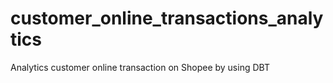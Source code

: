 # customer_online_transactions_analytics
Analytics customer online transaction on Shopee by using DBT
